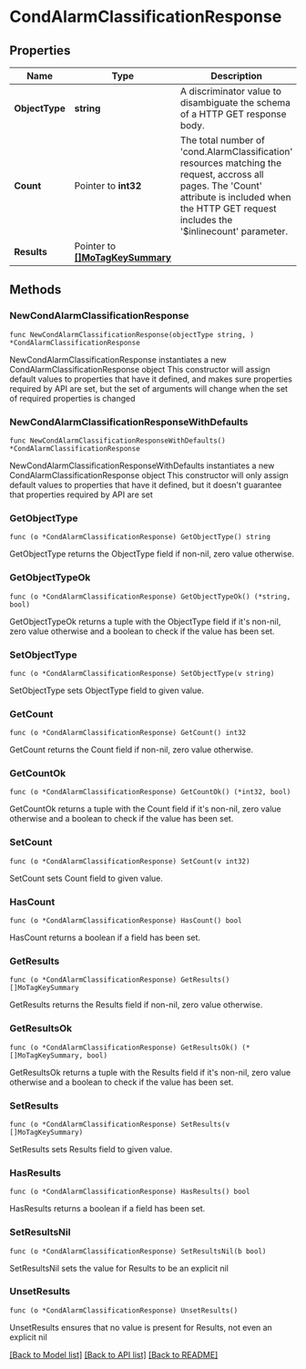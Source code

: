 # CondAlarmClassificationResponse

## Properties

Name | Type | Description | Notes
------------ | ------------- | ------------- | -------------
**ObjectType** | **string** | A discriminator value to disambiguate the schema of a HTTP GET response body. | 
**Count** | Pointer to **int32** | The total number of &#39;cond.AlarmClassification&#39; resources matching the request, accross all pages. The &#39;Count&#39; attribute is included when the HTTP GET request includes the &#39;$inlinecount&#39; parameter. | [optional] 
**Results** | Pointer to [**[]MoTagKeySummary**](MoTagKeySummary.md) |  | [optional] 

## Methods

### NewCondAlarmClassificationResponse

`func NewCondAlarmClassificationResponse(objectType string, ) *CondAlarmClassificationResponse`

NewCondAlarmClassificationResponse instantiates a new CondAlarmClassificationResponse object
This constructor will assign default values to properties that have it defined,
and makes sure properties required by API are set, but the set of arguments
will change when the set of required properties is changed

### NewCondAlarmClassificationResponseWithDefaults

`func NewCondAlarmClassificationResponseWithDefaults() *CondAlarmClassificationResponse`

NewCondAlarmClassificationResponseWithDefaults instantiates a new CondAlarmClassificationResponse object
This constructor will only assign default values to properties that have it defined,
but it doesn't guarantee that properties required by API are set

### GetObjectType

`func (o *CondAlarmClassificationResponse) GetObjectType() string`

GetObjectType returns the ObjectType field if non-nil, zero value otherwise.

### GetObjectTypeOk

`func (o *CondAlarmClassificationResponse) GetObjectTypeOk() (*string, bool)`

GetObjectTypeOk returns a tuple with the ObjectType field if it's non-nil, zero value otherwise
and a boolean to check if the value has been set.

### SetObjectType

`func (o *CondAlarmClassificationResponse) SetObjectType(v string)`

SetObjectType sets ObjectType field to given value.


### GetCount

`func (o *CondAlarmClassificationResponse) GetCount() int32`

GetCount returns the Count field if non-nil, zero value otherwise.

### GetCountOk

`func (o *CondAlarmClassificationResponse) GetCountOk() (*int32, bool)`

GetCountOk returns a tuple with the Count field if it's non-nil, zero value otherwise
and a boolean to check if the value has been set.

### SetCount

`func (o *CondAlarmClassificationResponse) SetCount(v int32)`

SetCount sets Count field to given value.

### HasCount

`func (o *CondAlarmClassificationResponse) HasCount() bool`

HasCount returns a boolean if a field has been set.

### GetResults

`func (o *CondAlarmClassificationResponse) GetResults() []MoTagKeySummary`

GetResults returns the Results field if non-nil, zero value otherwise.

### GetResultsOk

`func (o *CondAlarmClassificationResponse) GetResultsOk() (*[]MoTagKeySummary, bool)`

GetResultsOk returns a tuple with the Results field if it's non-nil, zero value otherwise
and a boolean to check if the value has been set.

### SetResults

`func (o *CondAlarmClassificationResponse) SetResults(v []MoTagKeySummary)`

SetResults sets Results field to given value.

### HasResults

`func (o *CondAlarmClassificationResponse) HasResults() bool`

HasResults returns a boolean if a field has been set.

### SetResultsNil

`func (o *CondAlarmClassificationResponse) SetResultsNil(b bool)`

 SetResultsNil sets the value for Results to be an explicit nil

### UnsetResults
`func (o *CondAlarmClassificationResponse) UnsetResults()`

UnsetResults ensures that no value is present for Results, not even an explicit nil

[[Back to Model list]](../README.md#documentation-for-models) [[Back to API list]](../README.md#documentation-for-api-endpoints) [[Back to README]](../README.md)



